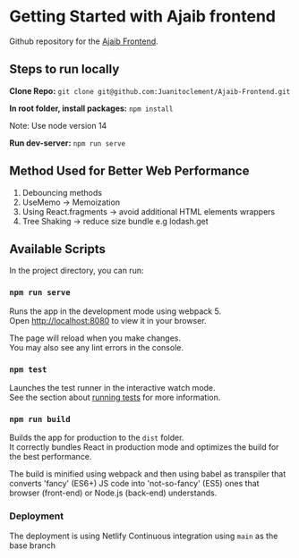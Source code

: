 # Getting Started with Ajaib frontend

Github repository for the [Ajaib Frontend](https://github.com/Juanitoclement/Ajaib-Frontend).

## Steps to run locally

**Clone Repo:**
`git clone git@github.com:Juanitoclement/Ajaib-Frontend.git`

**In root folder, install packages:**
`npm install`

Note: Use node version 14

**Run dev-server:**
`npm run serve`

## Method Used for Better Web Performance
1. Debouncing methods
2. UseMemo -> Memoization
3. Using React.fragments -> avoid additional HTML elements wrappers
4. Tree Shaking -> reduce size bundle e.g lodash.get

## Available Scripts

In the project directory, you can run:

### `npm run serve`

Runs the app in the development mode using webpack 5.\
Open [http://localhost:8080](http://localhost:8080) to view it in your browser.

The page will reload when you make changes.\
You may also see any lint errors in the console.

### `npm test`

Launches the test runner in the interactive watch mode.\
See the section about [running tests](https://facebook.github.io/create-react-app/docs/running-tests) for more information.

### `npm run build`

Builds the app for production to the `dist` folder.\
It correctly bundles React in production mode and optimizes the build for the best performance.

The build is minified using webpack and then using babel as transpiler that converts 'fancy' (ES6+) JS code into 'not-so-fancy' (ES5) ones that browser (front-end) or Node.js (back-end) understands.

### Deployment

The deployment is using Netlify Continuous integration using `main` as the base branch

